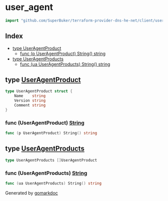 <!-- Code generated by gomarkdoc. DO NOT EDIT -->

# user\_agent

```go
import "github.com/SuperBuker/terraform-provider-dns-he-net/client/user_agent"
```

## Index

- [type UserAgentProduct](<#type-useragentproduct>)
  - [func (p UserAgentProduct) String() string](<#func-useragentproduct-string>)
- [type UserAgentProducts](<#type-useragentproducts>)
  - [func (ua UserAgentProducts) String() string](<#func-useragentproducts-string>)


## type [UserAgentProduct](<https://github.com/SuperBuker/terraform-provider-dns-he-net/tree/master/common/client/user_agent/blob/master/client/user_agent/user_agent.go#L8-L12>)

```go
type UserAgentProduct struct {
    Name    string
    Version string
    Comment string
}
```

### func \(UserAgentProduct\) [String](<https://github.com/SuperBuker/terraform-provider-dns-he-net/tree/master/common/client/user_agent/blob/master/client/user_agent/user_agent.go#L14>)

```go
func (p UserAgentProduct) String() string
```

## type [UserAgentProducts](<https://github.com/SuperBuker/terraform-provider-dns-he-net/tree/master/common/client/user_agent/blob/master/client/user_agent/user_agent.go#L32>)

```go
type UserAgentProducts []UserAgentProduct
```

### func \(UserAgentProducts\) [String](<https://github.com/SuperBuker/terraform-provider-dns-he-net/tree/master/common/client/user_agent/blob/master/client/user_agent/user_agent.go#L34>)

```go
func (ua UserAgentProducts) String() string
```



Generated by [gomarkdoc](<https://github.com/princjef/gomarkdoc>)
